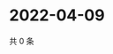# 2022-04-09

共 0 条

<!-- BEGIN WEIBO -->
<!-- 最后更新时间 Sat Apr 09 2022 10:48:16 GMT+0800 (China Standard Time) -->

<!-- END WEIBO -->
